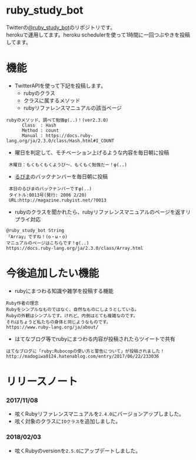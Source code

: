 # ruby_study_bot
Twitterの[@ruby_study_bot](https://twitter.com/ruby_study_bot)のリポジトリです。  
herokuで運用してます。heroku schedulerを使って1時間に一回つぶやきを投稿してます。

# 機能
* TwitterAPIを使って下記を投稿します。
  - rubyのクラス
  - クラスに属するメソッド
  - rubyリファレンスマニュアルの該当ページ
```
rubyのメソッド、調べて勉強φ(..)！(ver2.3.0)
      Class  : Hash
      Method : count
      Manual : https://docs.ruby-lang.org/ja/2.3.0/class/Hash.html#I_COUNT
```
* 曜日を判定して、モチベーション上げるような内容を毎日朝に投稿
```
 木曜日：もくもくもくようび〜、もくもく勉強だー！φ(..)
```
* [るびま](http://magazine.rubyist.net/)のバックナンバーを毎日朝に投稿
```
 本日のるびまのバックナンバーですφ(..)
 タイトル:0013号(発行: 2006 2/20)
 URL:http://magazine.rubyist.net/?0013
```
* rubyのクラスを聞かれたら、rubyリファレンスマニュアルのページを返すリプライ対応
```
@ruby_study_bot String
「Array」ですね！(o・ω・o)
マニュアルのページはこちらです！φ(..)
https://docs.ruby-lang.org/ja/2.3.0/class/Array.html
```

# 今後追加したい機能
* rubyにまつわる知識や雑学を投稿する機能
```
Ruby作者の理念
Rubyをシンプルなものではなく、自然なものにしようとしている。
Rubyの外観はシンプルです。けれど、内側はとても複雑なのです。
それはちょうど私たちの身体と同じようなものです。
https://www.ruby-lang.org/ja/about/
```

* はてなブログ等でrubyにまつわる内容が投稿されたらツイートで共有
```
はてなブログに「ruby:Rubocopの使い方と警告について」が投稿されました！
http://madogiwa0124.hatenablog.com/entry/2017/06/22/233036
```

# リリースノート
### 2017/11/08 
* 呟くRubyリファレンスマニュアルを`2.4.0`にバージョンアップしました。
* 呟く対象のクラスに`IOクラス`を追加しました。
### 2018/02/03
* 呟くRubyのversionを`2.5.0`にアップデートしました。
